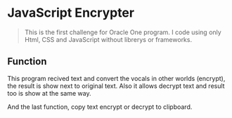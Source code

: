 # JavaScript Encrypter

> This is the first challenge for Oracle One program.
> I code using only Html, CSS and JavaScript without librerys or frameworks.

## Function

This program recived text and convert the vocals in other worlds (encrypt), the result is show next to original text. Also it allows decrypt text and result too is show at the same way.

And the last function, copy text encrypt or decrypt to clipboard.
